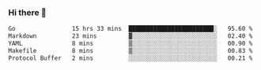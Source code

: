 ### Hi there 👋

<!--
**yeya24/yeya24** is a ✨ _special_ ✨ repository because its `README.md` (this file) appears on your GitHub profile.

Here are some ideas to get you started:

- 🔭 I’m currently working on ...
- 🌱 I’m currently learning ...
- 👯 I’m looking to collaborate on ...
- 🤔 I’m looking for help with ...
- 💬 Ask me about ...
- 📫 How to reach me: ...
- 😄 Pronouns: ...
- ⚡ Fun fact: ...
-->

<!--START_SECTION:waka-->

```txt
Go                15 hrs 33 mins  ████████████████████████░   95.60 %
Markdown          23 mins         ▓░░░░░░░░░░░░░░░░░░░░░░░░   02.40 %
YAML              8 mins          ▒░░░░░░░░░░░░░░░░░░░░░░░░   00.90 %
Makefile          8 mins          ▒░░░░░░░░░░░░░░░░░░░░░░░░   00.83 %
Protocol Buffer   2 mins          ░░░░░░░░░░░░░░░░░░░░░░░░░   00.21 %
```

<!--END_SECTION:waka-->
